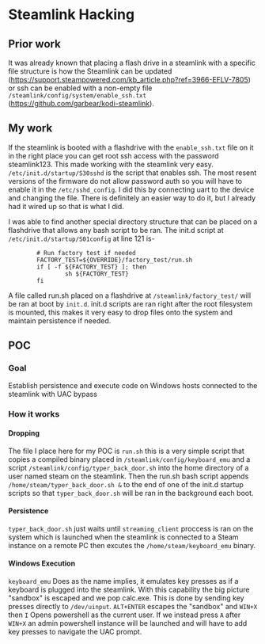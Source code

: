 # Steamlink Hacking

## Prior work
It was already known that placing a flash drive in a steamlink with a specific file structure is how the Steamlink can be updated (https://support.steampowered.com/kb_article.php?ref=3966-EFLV-7805) or ssh can be enabled with a non-empty file `/steamlink/config/system/enable_ssh.txt` (https://github.com/garbear/kodi-steamlink). 

## My work
If the steamlink is booted with a flashdrive with the `enable_ssh.txt` file on it in the right place you can get root ssh access with the password steamlink123. This made working with the steamlink very easy. `/etc/init.d/startup/S30sshd` is the script that enables ssh. The most resent versions of the firmware do not allow password auth so you will have to enable it in the `/etc/sshd_config`. I did this by connecting uart to the device and changing the file. There is definitely an easier way to do it, but I already had it wired up so that is what I did.

I was able to find another special directory structure that can be placed on a flashdrive that allows any bash script to be ran. The init.d script at `/etc/init.d/startup/S01config` at line 121 is-
```
        # Run factory test if needed
        FACTORY_TEST=${OVERRIDE}/factory_test/run.sh
        if [ -f ${FACTORY_TEST} ]; then
                sh ${FACTORY_TEST}
        fi
```

A file called run.sh placed on a flashdrive at `/steamlink/factory_test/` will be ran at boot by `init.d`. init.d scripts are ran right after the root filesystem is mounted, this makes it very easy to drop files onto the system and maintain persistence if needed.

## POC
### Goal
Establish persistence and execute code on Windows hosts connected to the steamlink with UAC bypass

### How it works

#### Dropping
The file I place here for my POC is `run.sh` this is a very simple script that copies a compiled binary placed in `/steamlink/config/keyboard_emu` and a script `/steamlink/config/typer_back_door.sh` into the home directory of a user named steam on the steamlink. Then the run.sh bash script appends `/home/steam/typer_back_door.sh &` to the end of one of the init.d startup scripts so that `typer_back_door.sh` will be ran in the background each boot.

#### Persistence
`typer_back_door.sh` just waits until `streaming_client` proccess is ran on the system which is launched when the steamlink is connected to a Steam instance on a remote PC then excutes the `/home/steam/keyboard_emu` binary.

#### Windows Execution  
`keyboard_emu` Does as the name implies, it emulates key presses as if a keyboard is plugged into the steamlink. With this capability the big picture "sandbox" is escaped and we pop calc.exe. This is done by sending key presses directly to `/dev/uinput`. `ALT+ENTER` escapes the "sandbox" and `WIN+X` then `I` Opens powershell as the current user. If we instead press `A` after `WIN+X` an admin powershell instance will be launched and will have to add key presses to navigate the UAC prompt.
